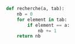 ```python linenums='1'
def recherche(a, tab):
    nb = 0
    for element in tab:
        if element == a:
            nb += 1
    return nb
```